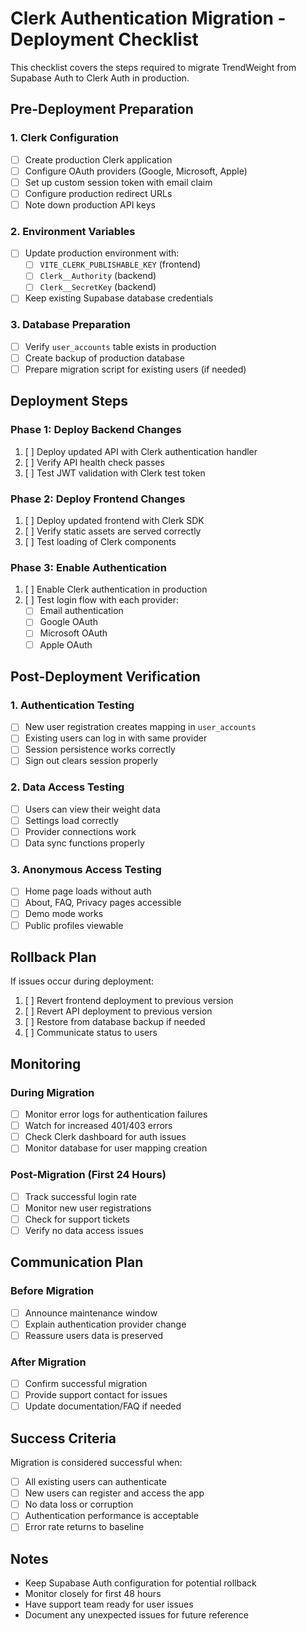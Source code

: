 # Clerk Authentication Migration - Deployment Checklist

This checklist covers the steps required to migrate TrendWeight from Supabase Auth to Clerk Auth in production.

## Pre-Deployment Preparation

### 1. Clerk Configuration
- [ ] Create production Clerk application
- [ ] Configure OAuth providers (Google, Microsoft, Apple)
- [ ] Set up custom session token with email claim
- [ ] Configure production redirect URLs
- [ ] Note down production API keys

### 2. Environment Variables
- [ ] Update production environment with:
  - [ ] `VITE_CLERK_PUBLISHABLE_KEY` (frontend)
  - [ ] `Clerk__Authority` (backend)
  - [ ] `Clerk__SecretKey` (backend)
- [ ] Keep existing Supabase database credentials

### 3. Database Preparation
- [ ] Verify `user_accounts` table exists in production
- [ ] Create backup of production database
- [ ] Prepare migration script for existing users (if needed)

## Deployment Steps

### Phase 1: Deploy Backend Changes
1. [ ] Deploy updated API with Clerk authentication handler
2. [ ] Verify API health check passes
3. [ ] Test JWT validation with Clerk test token

### Phase 2: Deploy Frontend Changes
1. [ ] Deploy updated frontend with Clerk SDK
2. [ ] Verify static assets are served correctly
3. [ ] Test loading of Clerk components

### Phase 3: Enable Authentication
1. [ ] Enable Clerk authentication in production
2. [ ] Test login flow with each provider:
   - [ ] Email authentication
   - [ ] Google OAuth
   - [ ] Microsoft OAuth
   - [ ] Apple OAuth

## Post-Deployment Verification

### 1. Authentication Testing
- [ ] New user registration creates mapping in `user_accounts`
- [ ] Existing users can log in with same provider
- [ ] Session persistence works correctly
- [ ] Sign out clears session properly

### 2. Data Access Testing
- [ ] Users can view their weight data
- [ ] Settings load correctly
- [ ] Provider connections work
- [ ] Data sync functions properly

### 3. Anonymous Access Testing
- [ ] Home page loads without auth
- [ ] About, FAQ, Privacy pages accessible
- [ ] Demo mode works
- [ ] Public profiles viewable

## Rollback Plan

If issues occur during deployment:

1. [ ] Revert frontend deployment to previous version
2. [ ] Revert API deployment to previous version
3. [ ] Restore from database backup if needed
4. [ ] Communicate status to users

## Monitoring

### During Migration
- [ ] Monitor error logs for authentication failures
- [ ] Watch for increased 401/403 errors
- [ ] Check Clerk dashboard for auth issues
- [ ] Monitor database for user mapping creation

### Post-Migration (First 24 Hours)
- [ ] Track successful login rate
- [ ] Monitor new user registrations
- [ ] Check for support tickets
- [ ] Verify no data access issues

## Communication Plan

### Before Migration
- [ ] Announce maintenance window
- [ ] Explain authentication provider change
- [ ] Reassure users data is preserved

### After Migration
- [ ] Confirm successful migration
- [ ] Provide support contact for issues
- [ ] Update documentation/FAQ if needed

## Success Criteria

Migration is considered successful when:
- [ ] All existing users can authenticate
- [ ] New users can register and access the app
- [ ] No data loss or corruption
- [ ] Authentication performance is acceptable
- [ ] Error rate returns to baseline

## Notes

- Keep Supabase Auth configuration for potential rollback
- Monitor closely for first 48 hours
- Have support team ready for user issues
- Document any unexpected issues for future reference